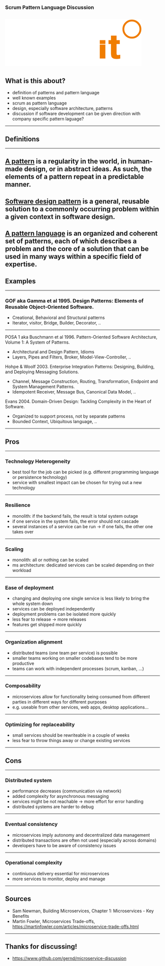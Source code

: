 ### Scrum Pattern Language Discussion
![Logo](jambit_logo.png)
---
## What is this about?
- definition of patterns and pattern language 
- well known examples
- scrum as pattern language
- design, especially software architecture, patterns 
- discussion if software development can be given direction with company specific pattern laguage?
---
## Definitions
---
[A pattern]( https://en.wikipedia.org/wiki/Pattern) is a regularity in the world, in human-made design, or in abstract ideas. As such, the elements of a pattern repeat in a predictable manner.
---
[Software design pattern](https://en.wikipedia.org/wiki/Software_design_pattern) is a general, reusable solution to a commonly occurring problem within a given context in software design.
---
[A pattern language](https://en.wikipedia.org/wiki/Pattern_language) is an organized and coherent set of patterns, each of which describes a problem and the core of a solution that can be used in many ways within a specific field of expertise. 
---
## Examples
---
### GOF aka Gamma et al 1995. Design Patterns: Elements of Reusable Object-Oriented Software.  
- Creational, Behavioral and Structural patterns
- Iterator, visitor, Bridge, Builder, Decorator, ..
---

POSA 1 aka Buschmann et al 1996. Pattern-Oriented Software Architecture, Volume 1: A System of Patterns.
* Architectural and Design Pattern, Idioms
* Layers, Pipes and Filters, Broker, Model-View-Controller, .. 

Hohpe & Woolf 2003. Enterprise Integration Patterns: Designing, Building, and Deploying Messaging Solutions. 
* Channel, Message Construction, Routing, Transformation, Endpoint and System Management Patterns.
* Idempotent Receiver, Message Bus, Canonical Data Model, ..

Evans 2004. Domain-Driven Design: Tackling Complexity in the Heart of Software.
* Organized to support process, not by separate patterns
* Bounded Context, Ubiquitous language, ..

---
## Pros
---
### Technology Heterogeneity
- best tool for the job can be picked (e.g. different programming language or persistence
  technology)
- service with smallest impact can be chosen for trying out a new technology
---
### Resilience
- monolith: if the backend fails, the result is total system outage
- if one service in the system fails, the error should not cascade
- several instances of a service can be run -> if one fails, the other one takes over
---
### Scaling
- monolith: all or nothing can be scaled
- ms architecture: dedicated services can be scaled depending on their workload
---
### Ease of deployment
- changing and deploying one single service is less likely to bring the whole system down
- services can be deployed independently
- deployment problems can be isolated more quickly
- less fear to release -> more releases
- features get shipped more quickly
---
### Organization alignment
- distributed teams (one team per service) is possible
- smaller teams working on smaller codebases tend to be more productive
- teams can work with independent processes (scrum, kanban, ...)
--- 
### Composability
- microservices allow for functionality being consumed from different parties in different ways for different purposes
- e.g. useable from other services, web apps, desktop applications…
--- 
### Optimizing for replaceability
- small services should be rewriteable in a couple of weeks
- less fear to throw things away or change existing services
---
## Cons
---
### Distributed system
- performance decreases (communication via network)
- added complexity for asynchronous messaging
- services might be not reachable -> more effort for error handling
- distributed systems are harder to debug
---
### Eventual consistency
- microservices imply autonomy and decentralized data management
- distributed transactions are often not used (especially across domains)
- developers have to be aware of consistency issues
---
### Operational complexity
- continiuous delivery essential for microservices
- more services to monitor, deploy and manage
---
## Sources 
- Sam Newman, Building Microservices, Chapter 1: Microservices - Key Benefits
- Martin Fowler, Microservices Trade-offs, https://martinfowler.com/articles/microservice-trade-offs.html
--- 
## Thanks for discussing!
- https://www.github.com/gernd/microservice-discussion
